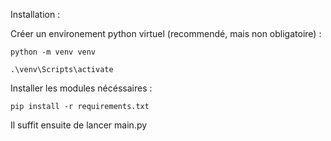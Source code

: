 Installation :

Créer un environement python virtuel (recommendé, mais non obligatoire) :

`python -m venv venv`

`.\venv\Scripts\activate`

Installer les modules nécéssaires :

`pip install -r requirements.txt`

Il suffit ensuite de lancer main.py
